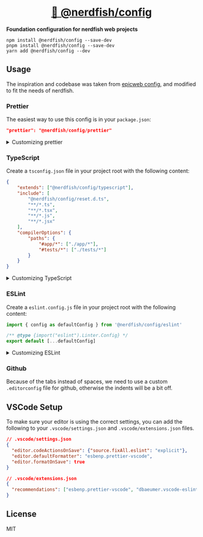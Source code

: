 <div>
  <h1 align="center"><a href="https://npm.im/@nerdfish/config">👮 @nerdfish/config</a></h1>
  <strong>
    Foundation configuration for nerdfish web projects
  </strong>

</div>

```
npm install @nerdfish/config --save-dev
pnpm install @nerdfish/config --save-dev
yarn add @nerdfish/config --dev
```

## Usage

The inspiration and codebase was taken from [epicweb config](https://github.com/epicweb-dev/config), and modified to fit the needs of nerdfish.

### Prettier

The easiest way to use this config is in your `package.json`:

```json
"prettier": "@nerdfish/config/prettier"
```

<details>
  <summary>Customizing prettier</summary>

If you want to customize things, you should probably just copy/paste the
built-in config. But if you really want, you can override it using regular
JavaScript stuff.

Create a `.prettierrc.js` file in your project root with the following content:

```js
import defaultConfig from '@nerdfish/config/prettier'

/** @type {import("prettier").Options} */
export default {
	...defaultConfig,
	// .. your overrides here...
}
```

</details>

### TypeScript

Create a `tsconfig.json` file in your project root with the following content:

```json
{
	"extends": ["@nerdfish/config/typescript"],
	"include": [
		"@nerdfish/config/reset.d.ts",
		"**/*.ts",
		"**/*.tsx",
		"**/*.js",
		"**/*.jsx"
	],
	"compilerOptions": {
		"paths": {
			"#app/*": ["./app/*"],
			"#tests/*": ["./tests/*"]
		}
	}
}
```

<details>
  <summary>Customizing TypeScript</summary>

Learn more from
[the TypeScript docs here](https://www.typescriptlang.org/tsconfig/#extends).

</details>

### ESLint

Create a `eslint.config.js` file in your project root with the following
content:

```js
import { config as defaultConfig } from '@nerdfish/config/eslint'

/** @type {import("eslint").Linter.Config} */
export default [...defaultConfig]
```

<details>
  <summary>Customizing ESLint</summary>

Learn more from
[the Eslint docs here](https://eslint.org/docs/latest/extend/shareable-configs#overriding-settings-from-shareable-configs).

</details>

### Github

Because of the tabs instead of spaces, we need to use a custom `.editorconfig` file for github, otherwise the indents will be a bit off.


## VSCode Setup

To make sure your editor is using the correct settings, you can add the following to your `.vscode/settings.json` and `.vscode/extensions.json` files.

```json
// .vscode/settings.json​
{​
  "editor.codeActionsOnSave": {"source.fixAll.eslint": "explicit"},
  "editor.defaultFormatter": "esbenp.prettier-vscode",
  "editor.formatOnSave": true​
}
```

```json
// .vscode/extensions.json​
{
  "recommendations": ["esbenp.prettier-vscode", "dbaeumer.vscode-eslint"]
}
```

## License

MIT
